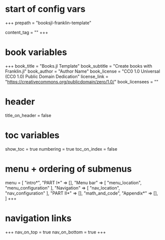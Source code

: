 # start of config vars
+++
prepath = "booksjl-franklin-template"

content_tag = ""
+++

# book variables
+++
book_title = "Books.jl Template"
book_subtitle = "Create books with Franklin.jl"
book_author = "Author Name"
book_license = "CC0 1.0 Universal (CC0 1.0) Public Domain Dedication"
license_link = "https://creativecommons.org/publicdomain/zero/1.0/"
book_licensees = ""

# header
title_on_header = false

# toc variables
show_toc = true
numbering = true
toc_on_index = false

# menu + ordering of submenus
menu = [
    "intro*",
    "PART I*" => [],
    "Menu bar" => [
        "menu_location",
        "menu_configuration"
    ],
    "Navigation" => [
        "nav_location",
        "nav_configuration"
    ],
    "PART II*" => [],
    "math_and_code",
    "Appendix*" => [],
]
+++

# navigation links
+++
nav_on_top = true
nav_on_bottom = true
+++

